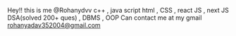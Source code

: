  Hey!! this is me @Rohanydvv
 c++ , java script
 html , CSS , react JS , next JS
 DSA(solved 200+ ques) , DBMS , OOP
Can contact me at my gmail rohanyadav352004@gmail.com


<!---
Rohanydvv/Rohanydvv is a ✨ special ✨ repository because its `README.md` (this file) appears on your GitHub profile.
You can click the Preview link to take a look at your changes.
--->
